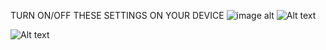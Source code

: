 TURN ON/OFF THESE SETTINGS ON YOUR DEVICE 
![image alt](https://gitlab.com/devops5242049/learn/-/raw/automation/turn_off_these.png)
![Alt text](https://gitlab.com/devops5242049/learn/-/raw/automation/turnon_vtx.png?ref_type=heads)

![Alt text](https://drive.google.com/drive/folders/1ammiweGZ2dhEV9VutFo4DSbBJQE4jILG)

